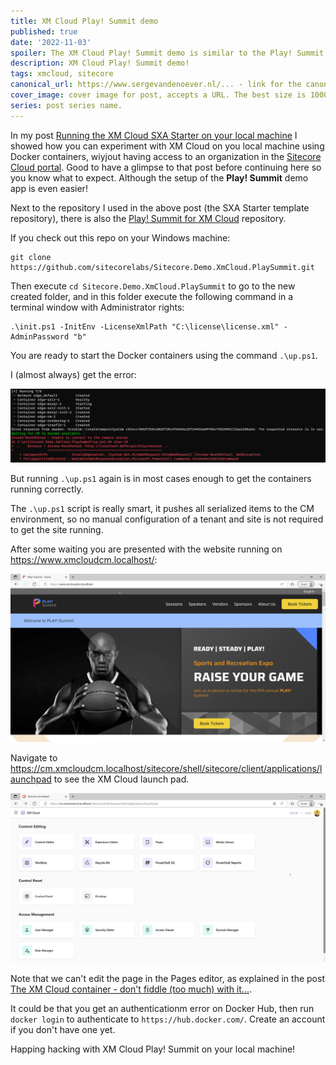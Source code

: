 ```yaml
---
title: XM Cloud Play! Summit demo
published: true
date: '2022-11-03'
spoiler: The XM Cloud Play! Summit demo is similar to the Play! Summit demo as available in de Sitecore demo portal, but tailered for XM Cloud.
description: XM Cloud Play! Summit demo!
tags: xmcloud, sitecore
canonical_url: https://www.sergevandenoever.nl/... - link for the canonical version of the content
cover_image: cover image for post, accepts a URL. The best size is 1000 x 420.
series: post series name.
---
```


In my post [Running the XM Cloud SXA Starter on your local machine](https://www.sergevandenoever.nl/XM_Cloud_SxaStarter/) I showed how you can experiment with XM Cloud on you local machine using Docker containers, wiyjout having access to an organization in the [Sitecore Cloud portal](https://porta.sitecorecloud.io). Good to have a glimpse to that post before continuing here so you know what to expect. Although the setup of the **Play! Summit** demo app is even easier!

Next to the repository I used in the above post (the SXA Starter template repository), there is also the [Play! Summit for XM Cloud](https://github.com/sitecorelabs/Sitecore.Demo.XmCloud.PlaySummit) repository.

If you check out this repo on your Windows machine:

```
git clone https://github.com/sitecorelabs/Sitecore.Demo.XmCloud.PlaySummit.git
```

Then execute `cd Sitecore.Demo.XmCloud.PlaySummit` to go to the new created folder, and in this folder execute the following command in a terminal window with Administrator rights:

```
.\init.ps1 -InitEnv -LicenseXmlPath "C:\license\license.xml" -AdminPassword "b"
```

You are ready to start the Docker containers using the command `.\up.ps1`.

I (almost always) get the error:

![](XM_Cloud_Play_Summit_Demo/r3o29pmc3293.png)

But running `.\up.ps1` again is in most cases enough to get the containers running correctly.

The `.\up.ps1` script is really smart, it pushes all serialized items to the CM environment, so no manual configuration of a tenant and site is not required to get the site running.

After some waiting you are presented with the website running on https://www.xmcloudcm.localhost/:

![Play! Summit demo website](XM_Cloud_Play_Summit_Demo/r3o38pmc3383.jpg)

Navigate to https://cm.xmcloudcm.localhost/sitecore/shell/sitecore/client/applications/launchpad to see the XM Cloud launch pad. 

![](XM_Cloud_Play_Summit_Demo/r3o50pmc3503.jpg)

Note that we can't edit the page in the Pages editor, as explained in the post [The XM Cloud container - don't fiddle (too much) with it...](https://www.sergevandenoever.nl/XM_Cloud_container_nofiddle/).

It could be that you get an authenticationm error on Docker Hub, then run `docker login` to authenticate to `https://hub.docker.com/`. Create an account if you don't have one yet.

Happing hacking with XM Cloud Play! Summit on your local machine!



